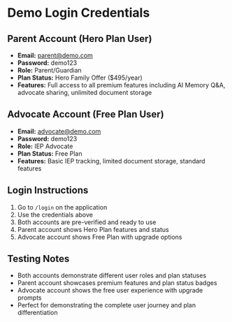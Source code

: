 # Demo Login Credentials

## Parent Account (Hero Plan User)
- **Email:** parent@demo.com
- **Password:** demo123
- **Role:** Parent/Guardian
- **Plan Status:** Hero Family Offer ($495/year)
- **Features:** Full access to all premium features including AI Memory Q&A, advocate sharing, unlimited document storage

## Advocate Account (Free Plan User)
- **Email:** advocate@demo.com
- **Password:** demo123
- **Role:** IEP Advocate
- **Plan Status:** Free Plan
- **Features:** Basic IEP tracking, limited document storage, standard features

## Login Instructions
1. Go to `/login` on the application
2. Use the credentials above
3. Both accounts are pre-verified and ready to use
4. Parent account shows Hero Plan features and status
5. Advocate account shows Free Plan with upgrade options

## Testing Notes
- Both accounts demonstrate different user roles and plan statuses
- Parent account showcases premium features and plan status badges
- Advocate account shows the free user experience with upgrade prompts
- Perfect for demonstrating the complete user journey and plan differentiation